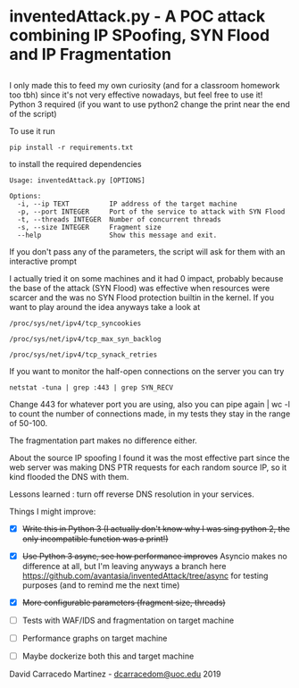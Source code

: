 ###
# inventedAttack.py - A POC attack combining IP SPoofing, SYN Flood and IP Fragmentation
##
I only made this to feed my own curiosity (and for a classroom homework too tbh) since it's not very effective nowadays, but feel free to use it!
Python 3 required (if you want to use python2 change the print near the end of the script)

To use it run
```
pip install -r requirements.txt 
```
to install the required dependencies
```
Usage: inventedAttack.py [OPTIONS]

Options:
  -i, --ip TEXT          IP address of the target machine
  -p, --port INTEGER     Port of the service to attack with SYN Flood
  -t, --threads INTEGER  Number of concurrent threads
  -s, --size INTEGER     Fragment size
  --help                 Show this message and exit.

```

If you don't pass any of the parameters, the script will ask for them with an interactive prompt

I actually tried it on some machines and it had 0 impact, probably because
the base of the attack (SYN Flood) was effective when resources were scarcer 
and the was no SYN Flood protection builtin in the kernel.
If you want to play around the idea anyways take a look at

```
/proc/sys/net/ipv4/tcp_syncookies

/proc/sys/net/ipv4/tcp_max_syn_backlog

/proc/sys/net/ipv4/tcp_synack_retries
```

If you want to monitor the half-open connections on the server you can try
```
netstat -tuna | grep :443 | grep SYN_RECV
```

Change 443 for whatever port you are using, also you can pipe again | wc -l to count the number of connections made, in my tests they stay in the range of 50-100.

The fragmentation part makes no difference either.

About the source IP spoofing I found it was the most effective part since 
the web server was making DNS PTR requests for each random source IP, so it
kind flooded the DNS with them. 

Lessons learned : turn off reverse DNS resolution in your services. 

Things I might improve:
- [x] ~~Write this in Python 3 (I actually don't know why I was sing python 2, the only incompatible function was a print!)~~
- [x] ~~Use Python 3 async, see how performance improves~~ Asyncio makes no difference at all, but I'm leaving anyways a branch here https://github.com/avantasia/inventedAttack/tree/async for testing purposes (and to remind me the next time)
- [x] ~~More configurable parameters (fragment size, threads)~~
- [ ] Tests with WAF/IDS and fragmentation on target machine
- [ ] Performance graphs on target machine
- [ ] Maybe dockerize both this and target machine


David Carracedo Martinez - dcarracedom@uoc.edu 2019
